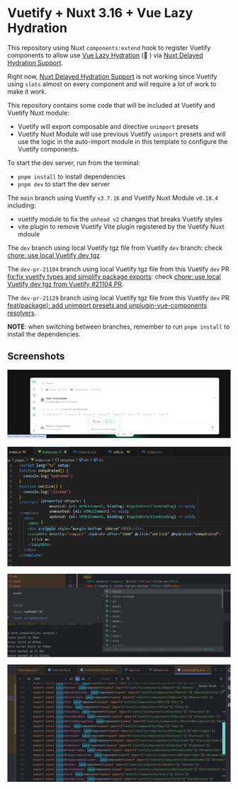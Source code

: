 # Vuetify + Nuxt 3.16 + Vue Lazy Hydration

This repository using Nuxt `components:extend` hook to register Vuetify components to allow use [Vue Lazy Hydration](https://blog.vuejs.org/posts/vue-3-5#lazy-hydration) (🤞 ) via [Nuxt Delayed Hydration Support](https://nuxt.com/blog/v3-16#%EF%B8%8F-delayed-hydration-support).

Right now, [Nuxt Delayed Hydration Support](https://nuxt.com/blog/v3-16#%EF%B8%8F-delayed-hydration-support) is not working since Vuetify using `slots` almost on every component and will require a lot of work to make it work.

This repository contains some code that will be included at Vuetify and Vuetify Nuxt module:
- Vuetify will export composable and directive `unimport` presets 
- Vuetify Nuxt Module will use previous Vuetify `unimport` presets and will use the logic in the auto-import module in this template to configure the Vuetify components.

To start the dev server, run from the terminal:
- `pnpm install` to install dependencies
- `pnpm dev` to start the dev server

The `main` branch using Vuetify `v3.7.16` and Vuetify Nuxt Module `v0.18.4` including:
- vuetify module to fix the `unhead v2` changes that breaks Vuetify styles
- vite plugin to remove Vuetify Vite plugin registered by the Vuetify Nuxt mdoule

The `dev` branch using local Vuetify tgz file from Vuetify `dev` branch: check [chore: use local Vuetify dev tgz](https://github.com/userquin/vuetify-nuxt-3.16-lazy-hydration/pull/1)

The `dev-pr-21104` branch using local Vuetify tgz file from this Vuetify `dev` PR [fix:fix vuetify types and simplify package exports](https://github.com/vuetifyjs/vuetify/pull/21104): check [chore: use local Vuetify dev tgz from Vuetify #21104 PR](https://github.com/userquin/vuetify-nuxt-3.16-lazy-hydration/pull/2).

The `dev-pr-21129` branch using local Vuetify tgz file from this Vuetify `dev` PR [feat(package): add unimport presets and unplugin-vue-components resolvers](https://github.com/vuetifyjs/vuetify/pull/21129).

**NOTE**: when switching between branches, remember to run `pnpm install` to install the dependencies.

## Screenshots

![Vuetify Directives](./directives.png 'Nuxt devtools showing Vuetify directives')

![VSCode and Vuetify Directives](./vscode-directives.png 'VSCode and Vuetify directives')

![WebStorm and Vuetify Directives](./webstorm-directives.png 'WebStorm and Vuetify directives')

![Vuetify Nuxt Lazy Components](./lazy-components.png 'Vuetify Nuxt Lazy Components')
